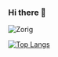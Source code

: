 ### Hi there 👋

<!--
**Zorig/Zorig** is a ✨ _special_ ✨ repository because its `README.md` (this file) appears on your GitHub profile.

Here are some ideas to get you started:

- 🔭 I’m currently working on ...
- 🌱 I’m currently learning ...
- 👯 I’m looking to collaborate on ...
- 🤔 I’m looking for help with ...
- 💬 Ask me about ...
- 📫 How to reach me: ...
- 😄 Pronouns: ...
- ⚡ Fun fact: ...
-->

<img src="https://github-readme-stats.vercel.app/api?username=zorig&show_icons=true&theme=tokyonight" alt="Zorig" />

[![Top Langs](https://github-readme-stats.vercel.app/api/top-langs/?username=zorig&layout=compact)](https://github.com/zorig)
